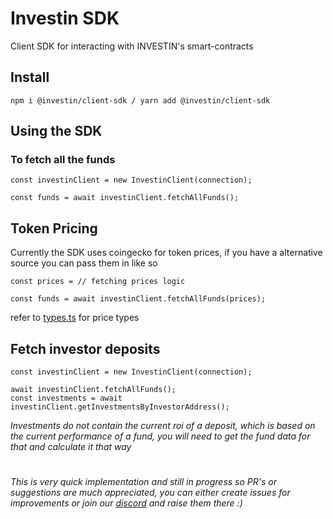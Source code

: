 # Investin SDK
Client SDK for interacting with INVESTIN's smart-contracts

## Install
```
npm i @investin/client-sdk / yarn add @investin/client-sdk 
```

## Using the SDK

### To fetch all the funds
```
const investinClient = new InvestinClient(connection);

const funds = await investinClient.fetchAllFunds();
```

## Token Pricing
Currently the SDK uses coingecko for token prices, if you have a alternative source you can pass them in like so 
```
const prices = // fetching prices logic

const funds = await investinClient.fetchAllFunds(prices);
```
refer to [types.ts](./src/types.ts#L21) for price types


## Fetch investor deposits
```
const investinClient = new InvestinClient(connection);

await investinClient.fetchAllFunds();
const investments = await investinClient.getInvestmentsByInvestorAddress();

```
*Investments do not contain the current roi of a deposit, which is based on the current performance of a fund, you will need to get the fund data for that and calculate it that way*
#

*This is very quick implementation and still in progress so PR's or suggestions are much appreciated, you can either create issues for improvements or join our [discord](https://discord.gg/g9ZdSakETa) and raise them there :)*
